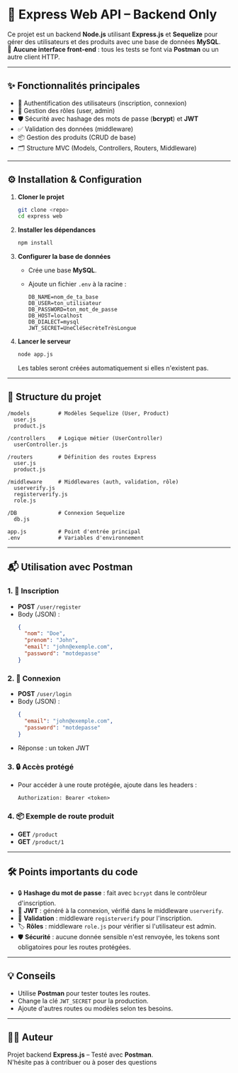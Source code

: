 # 🚀 Express Web API – Backend Only

Ce projet est un backend **Node.js** utilisant **Express.js** et **Sequelize** pour gérer des utilisateurs et des produits avec une base de données **MySQL**.  
🎨 **Aucune interface front-end** : tous les tests se font via **Postman** ou un autre client HTTP.

---

## ✨ Fonctionnalités principales

- 🔐 Authentification des utilisateurs (inscription, connexion)
- 👤 Gestion des rôles (user, admin)
- 🛡️ Sécurité avec hashage des mots de passe (**bcrypt**) et **JWT**
- ✅ Validation des données (middleware)
- 📦 Gestion des produits (CRUD de base)
- 🗂️ Structure MVC (Models, Controllers, Routers, Middleware)

---

## ⚙️ Installation & Configuration

1. **Cloner le projet**
   ```bash
   git clone <repo>
   cd express web
   ```

2. **Installer les dépendances**
   ```bash
   npm install
   ```

3. **Configurer la base de données**
   - Crée une base **MySQL**.
   - Ajoute un fichier `.env` à la racine :

     ```
     DB_NAME=nom_de_ta_base
     DB_USER=ton_utilisateur
     DB_PASSWORD=ton_mot_de_passe
     DB_HOST=localhost
     DB_DIALECT=mysql
     JWT_SECRET=UneCléSecrèteTrèsLongue
     ```

4. **Lancer le serveur**
   ```bash
   node app.js
   ```
   Les tables seront créées automatiquement si elles n'existent pas.

---

## 🧩 Structure du projet

```
/models         # Modèles Sequelize (User, Product)
  user.js
  product.js

/controllers    # Logique métier (UserController)
  userController.js

/routers        # Définition des routes Express
  user.js
  product.js

/middleware     # Middlewares (auth, validation, rôle)
  userverify.js
  registerverify.js
  role.js

/DB             # Connexion Sequelize
  db.js

app.js          # Point d'entrée principal
.env            # Variables d'environnement
```

---

## 📬 Utilisation avec Postman

### 1. 📝 Inscription
- **POST** `/user/register`
- Body (JSON) :
  ```json
  {
    "nom": "Doe",
    "prenom": "John",
    "email": "john@exemple.com",
    "password": "motdepasse"
  }
  ```

### 2. 🔑 Connexion
- **POST** `/user/login`
- Body (JSON) :
  ```json
  {
    "email": "john@exemple.com",
    "password": "motdepasse"
  }
  ```
- Réponse : un token JWT

### 3. 🔒 Accès protégé
- Pour accéder à une route protégée, ajoute dans les headers :
  ```
  Authorization: Bearer <token>
  ```

### 4. 📦 Exemple de route produit
- **GET** `/product`
- **GET** `/product/1`

---

## 🛠️ Points importants du code

- 🔒 **Hashage du mot de passe** : fait avec `bcrypt` dans le contrôleur d'inscription.
- 🪪 **JWT** : généré à la connexion, vérifié dans le middleware `userverify`.
- 🧹 **Validation** : middleware `registerverify` pour l'inscription.
- 🏷️ **Rôles** : middleware `role.js` pour vérifier si l'utilisateur est admin.
- 🛡️ **Sécurité** : aucune donnée sensible n'est renvoyée, les tokens sont obligatoires pour les routes protégées.

---

## 💡 Conseils

- Utilise **Postman** pour tester toutes les routes.
- Change la clé `JWT_SECRET` pour la production.
- Ajoute d'autres routes ou modèles selon tes besoins.

---

## 👨‍💻 Auteur

Projet backend **Express.js** – Testé avec **Postman**.  
N'hésite pas à contribuer ou à poser des questions